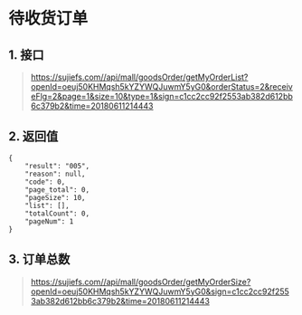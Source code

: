 # 待收货订单

## 1. 接口

> https://sujiefs.com//api/mall/goodsOrder/getMyOrderList?openId=oeuj50KHMqsh5kYZYWQJuwmY5yG0&orderStatus=2&receiveFlg=2&page=1&size=10&type=1&sign=c1cc2cc92f2553ab382d612bb6c379b2&time=20180611214443

## 2. 返回值

```
{
    "result": "005",
    "reason": null,
    "code": 0,
    "page_total": 0,
    "pageSize": 10,
    "list": [],
    "totalCount": 0,
    "pageNum": 1
}
```

## 3. 订单总数

> https://sujiefs.com//api/mall/goodsOrder/getMyOrderSize?openId=oeuj50KHMqsh5kYZYWQJuwmY5yG0&sign=c1cc2cc92f2553ab382d612bb6c379b2&time=20180611214443
